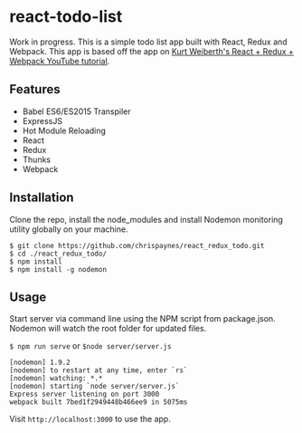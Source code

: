 # react-todo-list

Work in progress. This is a simple todo list app built with React, Redux and Webpack. This app is based off the app on [Kurt Weiberth's React + Redux + Webpack YouTube tutorial](https://www.youtube.com/playlist?list=PLQDnxXqV213JJFtDaG0aE9vqvp6Wm7nBg).

## Features
* Babel ES6/ES2015 Transpiler
* ExpressJS
* Hot Module Reloading
* React
* Redux
* Thunks
* Webpack

## Installation
Clone the repo, install the node_modules and install Nodemon monitoring utility globally on your machine.
```
$ git clone https://github.com/chrispaynes/react_redux_todo.git
$ cd ./react_redux_todo/
$ npm install
$ npm install -g nodemon
```

## Usage
Start server via command line using the NPM script from package.json. Nodemon will watch the root folder for updated files.

`$ npm run serve` or `$node server/server.js`

```
[nodemon] 1.9.2
[nodemon] to restart at any time, enter `rs`
[nodemon] watching: *.*
[nodemon] starting `node server/server.js`
Express server listening on port 3000
webpack built 7bed1f2949448b466ee9 in 5075ms

```

Visit `http://localhost:3000` to use the app.
